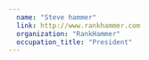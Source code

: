 ```yaml
---
  name: "Steve hammer"
  link: http://www.rankhammer.com
  organization: "RankHammer"
  occupation_title: "President"
---
```

